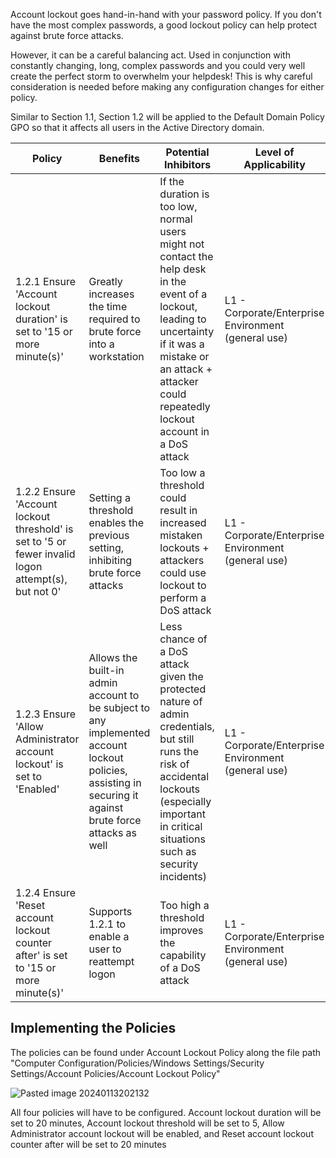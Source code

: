 Account lockout goes hand-in-hand with your password policy. If you don't have the most complex passwords, a good lockout policy can help protect against brute force attacks.

However, it can be a careful balancing act. Used in conjunction with constantly changing, long, complex passwords and you could very well create the perfect storm to overwhelm your helpdesk! This is why careful consideration is needed before making any configuration changes for either policy.

Similar to Section 1.1, Section 1.2 will be applied to the Default Domain Policy GPO so that it affects all users in the Active Directory domain.

| Policy | Benefits | Potential Inhibitors | Level of Applicability | Privilege Path in Group Policy Management Editor |
| ---- | ---- | ---- | ---- | ---- |
| 1.2.1 Ensure 'Account lockout duration' is set to '15 or more minute(s)' | Greatly increases the time required to brute force into a workstation | If the duration is too low, normal users might not contact the help desk in the event of a lockout, leading to uncertainty if it was a mistake or an attack + attacker could repeatedly lockout account in a DoS attack | L1 - Corporate/Enterprise Environment (general use) | Computer Configuration/Policies/Windows Settings/Security Settings/Account Policies/Account Lockout Policy |
| 1.2.2 Ensure 'Account lockout threshold' is set to '5 or fewer invalid logon attempt(s), but not 0' | Setting a threshold enables the previous setting, inhibiting brute force attacks | Too low a threshold could result in increased mistaken lockouts + attackers could use lockout to perform a DoS attack | L1 - Corporate/Enterprise Environment (general use) | Computer Configuration/Policies/Windows Settings/Security Settings/Account Policies/Account Lockout Policy |
| 1.2.3 Ensure 'Allow Administrator account lockout' is set to 'Enabled' | Allows the built-in admin account to be subject to any implemented account lockout policies, assisting in securing it against brute force attacks as well | Less chance of a DoS attack given the protected nature of admin credentials, but still runs the risk of accidental lockouts (especially important in critical situations such as security incidents) | L1 - Corporate/Enterprise Environment (general use) | Computer Configuration/Policies/Windows Settings/Security Settings/Account Policies/Account Lockout Policy |
| 1.2.4 Ensure 'Reset account lockout counter after' is set to '15 or more minute(s)' | Supports 1.2.1 to enable a user to reattempt logon | Too high a threshold improves the capability of a DoS attack | L1 - Corporate/Enterprise Environment (general use) | Computer Configuration/Policies/Windows Settings/Security Settings/Account Policies/Account Lockout Policy |
## Implementing the Policies
The policies can be found under Account Lockout Policy along the file path "Computer Configuration/Policies/Windows Settings/Security Settings/Account Policies/Account Lockout Policy"


![Pasted image 20240113202132](https://github.com/Jacob-Hegy/CIS-Hardening-Guide/assets/85857129/62dc16b3-2ee1-4c57-8972-90fb5b3c505e)


All four policies will have to be configured. Account lockout duration will be set to 20 minutes, Account lockout threshold will be set to 5, Allow Administrator account lockout will be enabled, and Reset account lockout counter after will be set to 20 minutes
